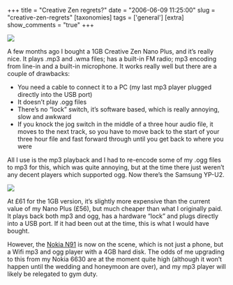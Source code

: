 +++
title = "Creative Zen regrets?"
date = "2006-06-09 11:25:00"
slug = "creative-zen-regrets"
[taxonomies]
tags = ['general']
[extra]
show_comments = "true"
+++

[![](http://static.flickr.com/47/163177299_c8f3684ac0_t.jpg)](http://flickr.com/photos/pip/163177299/ "Creative Zen Nano Plus, by pip")

A few months ago I bought a 1GB Creative Zen Nano Plus, and it’s really nice. It plays .mp3 and .wma files; has a built-in FM radio; mp3 encoding from line-in and a built-in microphone. It works really well but there are a couple of drawbacks:

- You need a cable to connect it to a PC (my last mp3 player plugged directly into the USB port)
- It doesn’t play .ogg files
- There’s no “lock” switch, it’s software based, which is really annoying, slow and awkward
- If you knock the jog switch in the middle of a three hour audio file, it moves to the next track, so you have to move back to the start of your three hour file and fast forward through until you get back to where you were

All I use is the mp3 playback and I had to re-encode some of my .ogg files to mp3 for this, which was quite annoying, but at the time there just weren’t any decent players which supported ogg. Now there’s the Samsung YP-U2.

[![](http://static.flickr.com/74/163218476_9eb4d60f02_t.jpg)](http://www.flickr.com/photos/pip/163218476/ "Samsung YP-U2, by pip")

At £61 for the 1GB version, it’s slightly more expensive than the current value of my Nano Plus (£56), but much cheaper than what I originally paid. It plays back both mp3 and ogg, has a hardware “lock” and plugs directly into a USB port. If it had been out at the time, this is what I would have bought.

However, the [Nokia N91](http://feetup.org/wiki/NokiaN91) is now on the scene, which is not just a phone, but a Wifi mp3 and ogg player with a 4GB hard disk. The odds of me upgrading to this from my Nokia 6630 are at the moment quite high (although it won’t happen until the wedding and honeymoon are over), and my mp3 player will likely be relegated to gym duty.

